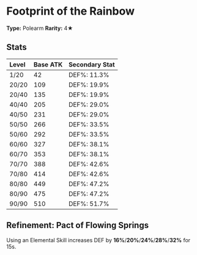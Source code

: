 # Footprint of the Rainbow

**Type:** Polearm
**Rarity:** 4★

## Stats

| Level | Base ATK | Secondary Stat |
| :--- | :--- | :--- |
| 1/20 | 42 | DEF%: 11.3% |
| 20/20 | 109 | DEF%: 19.9% |
| 20/40 | 135 | DEF%: 19.9% |
| 40/40 | 205 | DEF%: 29.0% |
| 40/50 | 231 | DEF%: 29.0% |
| 50/50 | 266 | DEF%: 33.5% |
| 50/60 | 292 | DEF%: 33.5% |
| 60/60 | 327 | DEF%: 38.1% |
| 60/70 | 353 | DEF%: 38.1% |
| 70/70 | 388 | DEF%: 42.6% |
| 70/80 | 414 | DEF%: 42.6% |
| 80/80 | 449 | DEF%: 47.2% |
| 80/90 | 475 | DEF%: 47.2% |
| 90/90 | 510 | DEF%: 51.7% |

## Refinement: Pact of Flowing Springs

Using an Elemental Skill increases DEF by **16%**/**20%**/**24%**/**28%**/**32%** for 15s.

